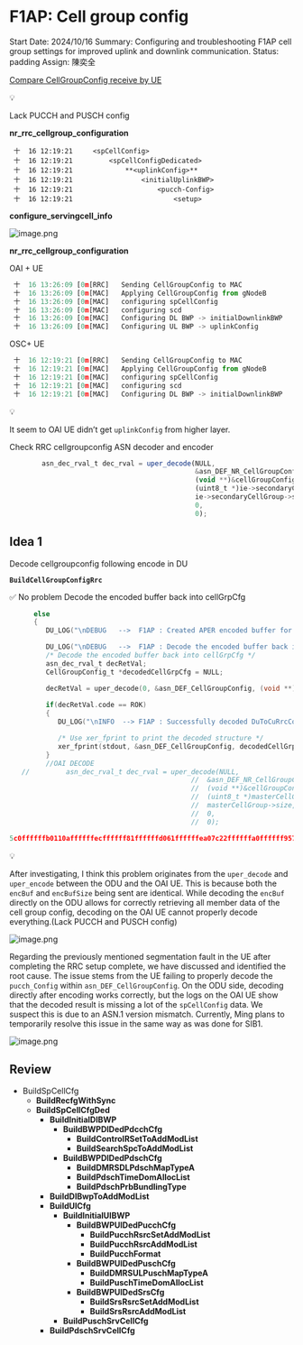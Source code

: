 # F1AP: Cell group config

Start Date: 2024/10/16
Summary: Configuring and troubleshooting F1AP cell group settings for improved uplink and downlink communication.
Status: padding
Assign: 陳奕全

[Compare CellGroupConfig receive by UE](Compare%20CellGroupConfig%20receive%20by%20UE%20121100983143819a91fce020542ad2c2.md)

<aside>
💡

Lack PUCCH and PUSCH config

</aside>

**nr_rrc_cellgroup_configuration**

```
 十  16 12:19:21     <spCellConfig>
 十  16 12:19:21         <spCellConfigDedicated>
 十  16 12:19:21             **<uplinkConfig>**
 十  16 12:19:21                 <initialUplinkBWP>
 十  16 12:19:21                     <pucch-Config>
 十  16 12:19:21                         <setup>
```

**configure_servingcell_info**

![image.png](image%207.png)

**nr_rrc_cellgroup_configuration**

OAI + UE

```jsx
 十  16 13:26:09 [0m[RRC]   Sending CellGroupConfig to MAC
 十  16 13:26:09 [0m[MAC]   Applying CellGroupConfig from gNodeB
 十  16 13:26:09 [0m[MAC]   configuring spCellConfig
 十  16 13:26:09 [0m[MAC]   configuring scd
 十  16 13:26:09 [0m[MAC]   Configuring DL BWP -> initialDownlinkBWP
 十  16 13:26:09 [0m[MAC]   Configuring UL BWP -> uplinkConfig
```

OSC+ UE

```jsx
 十  16 12:19:21 [0m[RRC]   Sending CellGroupConfig to MAC
 十  16 12:19:21 [0m[MAC]   Applying CellGroupConfig from gNodeB
 十  16 12:19:21 [0m[MAC]   configuring spCellConfig
 十  16 12:19:21 [0m[MAC]   configuring scd
 十  16 12:19:21 [0m[MAC]   Configuring DL BWP -> initialDownlinkBWP
```

<aside>
💡

It seem to OAI UE didn’t get `uplinkConfig`  from higher layer.

</aside>

Check RRC cellgroupconfig ASN decoder and encoder

```jsx
        asn_dec_rval_t dec_rval = uper_decode(NULL,
                                              &asn_DEF_NR_CellGroupConfig, // might be added prefix later
                                              (void **)&cellGroupConfig,
                                              (uint8_t *)ie->secondaryCellGroup->buf,
                                              ie->secondaryCellGroup->size,
                                              0,
                                              0);
```

## Idea 1

Decode cellgroupconfig following encode in DU

**`BuildCellGroupConfigRrc`**

✅ No problem Decode the encoded buffer back into cellGrpCfg 

```c
      else
      {
         DU_LOG("\nDEBUG   -->  F1AP : Created APER encoded buffer for DuToCuRrcContainer\n");

         DU_LOG("\nDEBUG   -->  F1AP : Decode the encoded buffer back into cellGrpCfg\n\n\n\n");
         /* Decode the encoded buffer back into cellGrpCfg */
         asn_dec_rval_t decRetVal;
         CellGroupConfig_t *decodedCellGrpCfg = NULL;

         decRetVal = uper_decode(0, &asn_DEF_CellGroupConfig, (void **)&decodedCellGrpCfg, encBuf, (encRetVal.encoded + 7) / 8, 0, 0);
         
         if(decRetVal.code == ROK)
         {
            DU_LOG("\nINFO  --> F1AP : Successfully decoded DuToCuRrcContainer");

            /* Use xer_fprint to print the decoded structure */
            xer_fprint(stdout, &asn_DEF_CellGroupConfig, decodedCellGrpCfg);
         }
         //OAI DECODE
   //         asn_dec_rval_t dec_rval = uper_decode(NULL,
                                             //  &asn_DEF_NR_CellGroupConfig, // might be added prefix later
                                             //  (void **)&cellGroupConfig,
                                             //  (uint8_t *)masterCellGroup->buf,
                                             //  masterCellGroup->size,
                                             //  0,
                                             //  0);
```

```jsx
5c0ffffffb0110affffffecffffff81ffffffd061ffffffea07c22ffffffa0ffffff957ffffffb8ffffffc0207affffff984ffffffb232a0220fffffff0000701dffffffc210ffffff803fffffff8ffffff8cffffff90ffffff8112031ffffff80514ffffffa004cffffffd5502020202020022244affffffa11003242016310ffffffa6314e50202084080000001ffffff8050722a0
```

<aside>
💡

After investigating, I think this problem originates from the `uper_decode` and `uper_encode` between the ODU and the OAI UE. This is because both the `encBuf` and `encBufSize` being sent are identical. While decoding the `encBuf` directly on the ODU allows for correctly retrieving all member data of the cell group config, decoding on the OAI UE cannot properly decode everything.(Lack PUCCH and PUSCH config)

</aside>

![image.png](image%208.png)

Regarding the previously mentioned segmentation fault in the UE after completing the RRC setup complete, we have discussed and identified the root cause. The issue stems from the UE failing to properly decode the `pucch_Config` within `asn_DEF_CellGroupConfig`. On the ODU side, decoding directly after encoding works correctly, but the logs on the OAI UE show that the decoded result is missing a lot of the `spCellConfig` data. We suspect this is due to an ASN.1 version mismatch. Currently, Ming plans to temporarily resolve this issue in the same way as was done for SIB1.

![image.png](image%209.png)

## Review

- BuildSpCellCfg
    - **BuildRecfgWithSync**
    - **BuildSpCellCfgDed**
        - **BuildInitialDlBWP**
            - **BuildBWPDlDedPdcchCfg**
                - **BuildControlRSetToAddModList**
                - **BuildSearchSpcToAddModList**
            - **BuildBWPDlDedPdschCfg**
                - **BuildDMRSDLPdschMapTypeA**
                - **BuildPdschTimeDomAllocList**
                - **BuildPdschPrbBundlingType**
        - **BuildDlBwpToAddModList**
        - **BuildUlCfg**
            - **BuildInitialUlBWP**
                - **BuildBWPUlDedPucchCfg**
                    - **BuildPucchRsrcSetAddModList**
                    - **BuildPucchRsrcAddModList**
                    - **BuildPucchFormat**
                - **BuildBWPUlDedPuschCfg**
                    - **BuildDMRSULPuschMapTypeA**
                    - **BuildPuschTimeDomAllocList**
                - **BuildBWPUlDedSrsCfg**
                    - **BuildSrsRsrcSetAddModList**
                    - **BuildSrsRsrcAddModList**
            - **BuildPuschSrvCellCfg**
        - **BuildPdschSrvCellCfg**